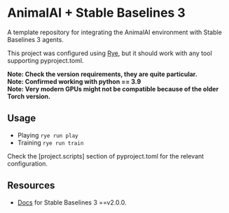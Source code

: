 # AnimalAI + Stable Baselines 3

A template repository for integrating the AnimalAI environment with Stable Baselines 3 agents.

This project was configured using [Rye](https://rye-up.com/), but it should work with any tool supporting pyproject.toml.

**Note: Check the version requirements, they are quite particular.**  
**Note: Confirmed working with python == 3.9**  
**Note: Very modern GPUs might not be compatible because of the older Torch version.**

## Usage

- Playing `rye run play`
- Training `rye run train`

Check the [project.scripts] section of pyproject.toml for the relevant configuration.

## Resources

- [Docs](https://stable-baselines3.readthedocs.io/en/v2.0.0/) for Stable Baselines 3 ==v2.0.0.
